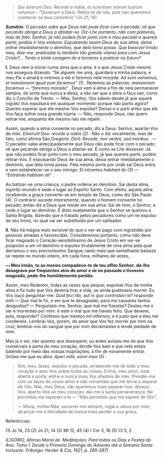 > *Qui dixerunt Deo: Recede a nobis, et scientiam viarum tuarum nolumus* – “Disseram a Deus: Retira-te de nós, pois não queremos conhecer os teus caminhos” (Jó 21, 14)

***Sumário.** O pecador sabe que Deus não pode ficar com o pecado; vê que pecando obriga a Deus a afastar-se. Diz-Lhe portanto, não com palavras, mas de fato: Senhor, já não podeis ficar junto com o meu pecado e quereis partir, podeis ir-Vos embora. Expulsando assim Deus de sua alma, deixa entrar imediatamente o demônio, que dela toma posse. Que baixeza! Irmão meu, dize-me: praticaste tu também tão grande vilania para com Jesus Cristo?… Terás a triste coragem de a tornares a praticar no futuro?*

**I.** Deus vem a morar numa alma que o ama; é o que Jesus Cristo mesmo nos assegura dizendo: “Se alguém me ama, guardará a minha palavra, e meu Pai o amará e viremos a ele e faremos nele morada: *Ad eum veniemus, et mansionem apud eum faciemus” (1)* . Notemos as palavras: *mansionem faciemus — “faremos morada”* . Deus vem à alma a fim de nela permanecer sempre, de sorte que nunca a deixa, a não ser que a alma o faça sair, como diz o Concílio de Trento. — Mas, Senhor, Vós sabeis desde já que aquele ingrato Vos expulsará em qualquer momento: porque não partis agora? Quereis esperar que ele mesmo Vos expulse? Deixai-o e parti antes que ele Vos faça sofrer essa grande injúria. — Não, responde Deus, não quero retirar-me, enquanto ele mesmo não me repelir.

Assim, quando a alma consente no pecado, diz a Deus: Senhor, apartai-Vos de mim. *Dixerunt Deo: recede a nobis (2)* . Não o diz vocalmente, mas de fato, como afirma São Gregório: *Dicit: Recede, non verbis, sed moribus* . — O pecador sabe antecipadamente que Deus não pode ficar com o pecado; vê que pecando obriga a Deus a afastar-se. É como se Lhe dissesse: Já que não podeis ficar junto com o meu pecado, já que quereis partir, podeis retirar-Vos. E expulsando Deus de sua alma, deixa entrar imediatamente o demônio, que dela toma posse. Pela mesma porta por onde sai Deus entra e vem estabelecer-se o seu inimigo: *Et intrantes habitant ibi (3) — “Entrando habitam ali”* .

Ao batizar-se uma criança, o padre ordena ao demônio: Sai desta alma, espírito imundo e sede o lugar ao Espírito Santo. Com efeito, aquela alma recebendo a graça converte-se em templo de Deus, como diz São Paulo (4). O contrário sucede inteiramente, quando o homem consente no pecado; então diz a Deus que reside em sua alma: Sai de mim, ó Senhor, e cede o lugar ao demônio. É disto exatamente que o Senhor se queixou a Santa Brígida, dizendo que é tratado pelos pecadores como um rei expulso de seu trono, no qual vai ser substituído por um salteador.

**II.** Não há mágoa mais sensível do que o ver-se pago com ingratidão por pessoas amadas e favorecidas. Consideremos portanto, como não deve ficar magoado o Coração sensibilíssimo de Jesus Cristo em ver-se posposto a um vil demônio e expulso brutalmente de uma alma pela qual derramou o seu preciosíssimo Sangue; tanto mais que semelhante baixeza se repete no mundo inteiro, em cada hora, milhares de vezes, .

**— Meu irmão, tu ao menos compadece-te de teu aflito Senhor; dá-lhe desagravo por frequentes atos de amor e se no passado o tivesses magoado, pede-lhe humildemente perdão.**

Assim, meu Redentor, todas as vezes que pequei, expulsei-Vos de minha alma e fiz tudo que Vos deveria tirar a vida, se ainda pudésseis morrer. Eu Vos ouço perguntar-me: *Quid feci tibi, aut in quo contristavi te? responde mihi* — Que mal te fiz, e em que te desagradei, para me causares tantos desgostos? — Perguntais-me, Senhor, que mal me fizestes? Destes-me o ser e morrestes por mim: é este o mal que me haveis feito. Que deverei, pois, responder? Confesso que mereço mil infernos; e é justo que a eles me condeneis. Lembrai-Vos, porém, do amor que Vos fez morrer por mim na cruz; lembrai-vos do sangue que por mim derramastes e tende piedade de mim.

Mas já o sei, não quereis que desespere; ou antes avisais-me de que Vos conservais à porta do meu coração, donde Vos bani e que nela estais batendo por meio das vossas inspirações, a fim de novamente entrar. Gritais-me que eu abra: *Aperi mihi, soror mea (5)* .

> Sim, meu Jesus, expulso o pecado; arrependo-me de todo o meu coração e amo-Vos sobre todas as coisas. Entrai, meu amor, está aberta a porta; entrai e nunca mais Vos afasteis de mim. Prendei-me com os laços do vosso amor e não consintais que me torne a separar de Vós. Não, meu Deus, não queremos mais separar-nos; abraço-Vos, aperto-Vos ao meu coração; dai-me a santa perseverança: *Ne permittas me separari a te — “Não permitais que me separe de Vós”.*
>
> — Maria, minha Mãe, socorrei-me sempre, rogai a Jesus por mim; alcançai-me a felicidade de nunca mais perder a sua graça.

Referências:

\(1\) Jo 14, 23 (2) Jó 21, 14 (3) Mt 12, 45 (4) I Cor 3, 16 (5) Ct 5, 2

*(LIGÓRIO, Afonso Maria de. Meditações: Para todos os Dias e Festas do Ano: Tomo I: Desde o Primeiro Domingo do Advento até a Semana Santa Inclusive. Friburgo: Herder & Cia, 1921, p. 285-287)*
